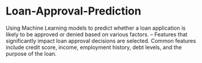 # Loan-Approval-Prediction
Using Machine Learning models to predict whether a loan application is likely to be approved or denied based on various factors. – Features that significantly impact loan approval decisions are selected. Common features include credit score, income, employment history, debt levels, and the purpose of the loan.
